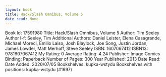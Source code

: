 ```yaml
---
layout: book
title: Hack/Slash Omnibus, Volume 5
date_read: None
---
```


Book Id: 17591980
Title: Hack/Slash Omnibus, Volume 5
Author: Tim Seeley
Author l-f: Seeley, Tim
Additional Authors: Daniel Leister, Elena Casagrande, Michael Moreci, Emilio Laiso, Josh Blaylock, Joe Song, Justin Jordan, James Lowder, Matt Merhoff, Steve Seeley
ISBN: 1607067412
ISBN13: 9781607067412
My Rating: 0
Average Rating: 4.24
Publisher: Image Comics
Binding: Paperback
Number of Pages: 300
Year Published: 2013
Date Read: 
Date Added: 2020/07/05
Bookshelves: kupka-wstydu
Bookshelves with positions: kupka-wstydu (#1697)

